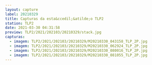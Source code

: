 ```yaml
---
layout: capture
label: 20210329
title: Capturas da esta&ccedil;&atilde;o TLP2
station: TLP2
date: 2021-03-30 04:31:58
preview: TLP2/2021/202103/20210329/stack.jpg
capturas:
  - imagem: TLP2/2021/202103/20210329/M20210330_043158_TLP_2P.jpg
  - imagem: TLP2/2021/202103/20210329/M20210330_062924_TLP_2P.jpg
  - imagem: TLP2/2021/202103/20210329/M20210330_080016_TLP_2P.jpg
  - imagem: TLP2/2021/202103/20210329/M20210330_081055_TLP_2P.jpg
---
```

